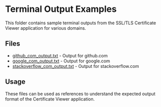 # Terminal Output Examples

This folder contains sample terminal outputs from the SSL/TLS Certificate Viewer application for various domains.

## Files

- [github_com_output.txt](file:///c:/Users/dilee/OneDrive/Desktop/java%20project/docs/outputs/github_com_output.txt) - Output for github.com
- [google_com_output.txt](file:///c:/Users/dilee/OneDrive/Desktop/java%20project/docs/outputs/google_com_output.txt) - Output for google.com
- [stackoverflow_com_output.txt](file:///c:/Users/dilee/OneDrive/Desktop/java%20project/docs/outputs/stackoverflow_com_output.txt) - Output for stackoverflow.com

## Usage

These files can be used as references to understand the expected output format of the Certificate Viewer application.